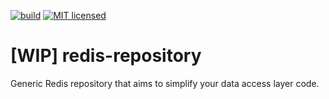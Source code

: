 [![build](https://github.com/MihaiBogdanEugen/redis-repository/actions/workflows/package.yml/badge.svg)](https://github.com/MihaiBogdanEugen/redis-repository/actions/workflows/build.yml)
[![MIT licensed](https://img.shields.io/badge/license-MIT-blue.svg)](./LICENSE)

# [WIP] redis-repository
Generic Redis repository that aims to simplify your data access layer code.
